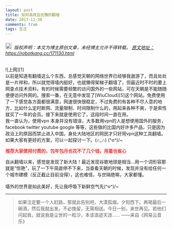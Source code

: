 ```yaml
---
layout: post
title: 如何高效且优雅的翻墙
date: 2017-11-30
comments: true 
tags: 生活  
---
```




<h6><img src="https://robotkang-1257995526.cos.ap-chengdu.myqcloud.com/icon/copyright.png" alt="copyright" style="display:inline;margin-bottom: -5px;" width="20" height="20"> 版权声明：本文为博主原创文章，未经博主允许不得转载。
<a target="_blank" href="https://robotkang.cc/171130.html">原文地址：https://robotkang.cc/171130.html </a>
</h6>
![上网][1]
<br>
  以前是知道有翻墙这么个东西，总感觉天朝的网络世界已经够我遨游了，而且处处是一片祥和，所以就觉得墙内挺好，也就懒得架梯子翻墙了，但最近时不时的要上网查点技术资料，有的时候需要频繁的访问国外的一些网站，可在天朝是不能随随便便访问外网的。搜索一番，在无意中发现了[WiuCloud][5]这个网站。免费使用了一下感觉各方面都很满意，网速很快很稳定，不过免费的有各种不尽人意的地方，比如什么定时断网、流量限制、时间限制什么的，用起来各种不爽，于是索性就买了一年的会员。接下来就是使用它了，这段时间一直在用。        
<br>
  我一直认为，使用vpn 本身并没有错误，大多数用vpn的人是想使用国外的服务，facebook twitter youtube google 等等，这些做的比国内好许多产品，只是因为政治上的原因而禁止进入中国，身处大陆地区的网民才只好用vpn这种工具翻墙。         
<br>
  如果大家有更好的方案，可以一起探讨一下。(∩_∩) (^o^)/~            
<br>      
        
<p style="color: #FF2D2D">
<strong>推荐大家使用付费的，包年包月也花不了几个钱，用着也省心</strong></p>     

<!-- 
| VPN服务商| 特点   |  月/价格  |官方网站  |
| :---:  | :----:  | :---:  | :---:  |
| Loco加速器   |  快速、稳定，支持所有设备，随时随地使用 |  ¥15  |  [点此进入][4]     |
| 流星加速器    |    无限流量，国内外节点，全部地域可用    |  ¥20 |  [点此进入][5]     |
| 赤兔加速器    |    一群有理想、无节操的青年们的诚意之作    |  ¥20 |  [点此进入][6]     |
| 豆荚VPN    |    轻便、客户端体积小，不与其他进程抢占CPU使用率 |  ¥20 |  [点此进入][7]     |
| 灰熊加速器    |    新用户注册即送1G 高速流量，不限带宽连接服务器    |  ¥20 |  [点此进入][8]     |
| 泰坦加速器    |  免费试用、多平台支持、快速稳定、数据加密 |  ¥25 |  [点此进入][9]     |
| GreenVPN    |  老牌VPN、快速、稳定的网络优化服务、售后很好 |  ¥18 |  [点此进入][10]     |
| 天行VPN    |  老牌VPN、提供世界各地VPN代理服务器，低延时、高稳定性 |  ¥20 |  [点此进入][11]     |
-->     


  自从翻墙以来，感觉是发现了新大陆！最近发现谷歌地球是相当...用一个词形容那就是“惊艳”，玩了一下午简直停不下来，当查看天朝的时候，发现并没有给任何一个城市建模（反正截止目前没得），这也难怪，与世隔绝嘛，大家都懂。           
<br>
  墙外的世界是如此美好，先让我呼吸下新鲜空气先\(^o^)/~             

----------
> 如果注定要一个人赶路，那就此告别吧，大漠孤烟，夕阳西下。再喝最后一碗酒，然后我就出发。不必挽留，无需相送。今日一别，来世再见。若他们问起我，就说我是尘世的一粒沙，本该浪迹天涯……
——来自《网易云音乐》




  [1]: https://robotkang-1257995526.cos.ap-chengdu.myqcloud.com/image/%E7%A7%91%E5%AD%A6%E4%B8%8A%E7%BD%91.png
 
  [4]: https://i.sihua.me/?u=9831
  [5]: https://agneo.co/?rc=rxzyuip5
  [6]: http://cht.li/nlb75
  [7]: http://doujia.gs/4umn9
  [8]: http://g46.net/qyjqq
  [9]: http://42v.net/ymree
  [10]: http://gjsq.me/30438734
  [11]: http://go.tianxingvpn.top/?r=28008
  [12]: http://omjh2j5h3.bkt.clouddn.com/image/Google%20earth.png
